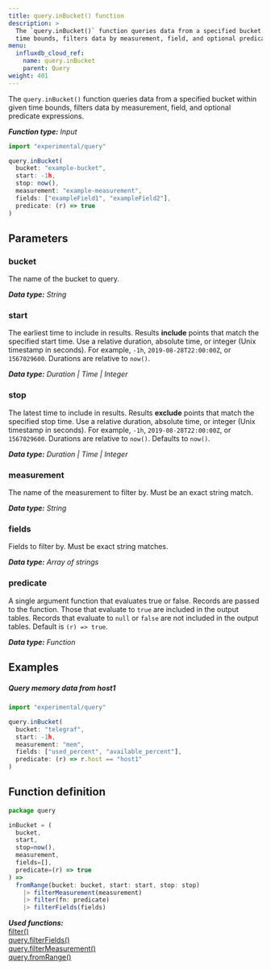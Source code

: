 ```yaml
---
title: query.inBucket() function
description: >
  The `query.inBucket()` function queries data from a specified bucket within given
  time bounds, filters data by measurement, field, and optional predicate expressions.
menu:
  influxdb_cloud_ref:
    name: query.inBucket
    parent: Query
weight: 401
---
```


The `query.inBucket()` function queries data from a specified bucket within given
time bounds, filters data by measurement, field, and optional predicate expressions.

_**Function type:** Input_

```js
import "experimental/query"

query.inBucket(
  bucket: "example-bucket",
  start: -1h,
  stop: now(),
  measurement: "example-measurement",
  fields: ["exampleField1", "exampleField2"],
  predicate: (r) => true
)
```

## Parameters

### bucket
The name of the bucket to query.

_**Data type:** String_

### start
The earliest time to include in results.
Results **include** points that match the specified start time.
Use a relative duration, absolute time, or integer (Unix timestamp in seconds).
For example, `-1h`, `2019-08-28T22:00:00Z`, or `1567029600`.
Durations are relative to `now()`.

_**Data type:** Duration | Time | Integer_

### stop
The latest time to include in results.
Results **exclude** points that match the specified stop time.
Use a relative duration, absolute time, or integer (Unix timestamp in seconds).
For example, `-1h`, `2019-08-28T22:00:00Z`, or `1567029600`.
Durations are relative to `now()`.
Defaults to `now()`.

_**Data type:** Duration | Time | Integer_

### measurement
The name of the measurement to filter by.
Must be an exact string match.

_**Data type:** String_

### fields
Fields to filter by.
Must be exact string matches.

_**Data type:** Array of strings_

### predicate
A single argument function that evaluates true or false.
Records are passed to the function.
Those that evaluate to `true` are included in the output tables.
Records that evaluate to `null` or `false` are not included in the output tables.
Default is `(r) => true`.

_**Data type:** Function_

## Examples

##### Query memory data from host1
```js
import "experimental/query"

query.inBucket(
  bucket: "telegraf",
  start: -1h,
  measurement: "mem",
  fields: ["used_percent", "available_percent"],
  predicate: (r) => r.host == "host1"
)
```

## Function definition
```js
package query

inBucket = (
  bucket,
  start,
  stop=now(),
  measurement,  
  fields=[],
  predicate=(r) => true
) =>
  fromRange(bucket: bucket, start: start, stop: stop)
    |> filterMeasurement(measurement)
    |> filter(fn: predicate)
    |> filterFields(fields)
```

_**Used functions:**_  
[filter()](/influxdb/cloud/reference/flux/stdlib/built-in/transformations/filter/)  
[query.filterFields()](/influxdb/cloud/reference/flux/stdlib/experimental/query/filterfields/)  
[query.filterMeasurement()](/influxdb/cloud/reference/flux/stdlib/experimental/query/filtermeasurement/)  
[query.fromRange()](/influxdb/cloud/reference/flux/stdlib/experimental/query/fromrange/)  
